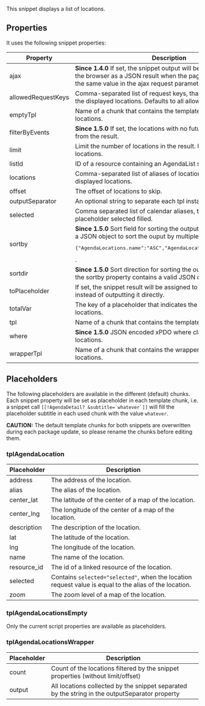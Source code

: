 This snippet displays a list of locations.

## Properties

It uses the following snippet properties:

| Property           | Description                                                                                                                                                                                                  | Default                   |
|--------------------|--------------------------------------------------------------------------------------------------------------------------------------------------------------------------------------------------------------|---------------------------|
| ajax               | **Since 1.4.0** If set, the snippet output will be directly returned to the browser as a JSON result when the page is requested with the same value in the ajax request parameter.                                | 0 (No)                    |
| allowedRequestKeys | Comma-separated list of request keys, that can be used to filter the displayed locations. Defaults to all allowed.                                                                                           | -                         |
| emptyTpl           | Name of a chunk that contains the template for not found locations.                                                                                                                                          | tplAgendaLocationsEmpty   |
| filterByEvents     | **Since 1.5.0** If set, the locations with no future events are filtered from the result.                                                                                                     | 0 (No)                    |
| limit              | Limit the number of locations in the result. Use "0" for unlimited locations.                                                                                                                                | 20                        |
| listId             | ID of a resource containing an AgendaList snippet call.                                                                                                                                                      | -                         |
| locations          | Comma-separated list of aliases of locations to filter the displayed locations.                                                                                                                              | -                         |
| offset             | The offset of locations to skip.                                                                                                                                                                             | -                         |
| outputSeparator    | An optional string to separate each tpl instance.                                                                                                                                                            | -                         |
| selected           | Comma separated list of calendar aliases, that have the placeholder selected filled.                                                                                                                         | -                         |
| sortby             | **Since 1.5.0** Sort field for sorting the output. It could also contain a JSON object to sort the ouput by multiple fields like <pre>{"AgendaLocations.name":"ASC","AgendaLocations.address":"DESC"}</pre>. | sortindex                 |
| sortdir            | **Since 1.5.0** Sort direction for sorting the output. Unused when the sortby property contains a valid JSON object.                                                                                         | ASC                       |
| toPlaceholder      | If set, the snippet result will be assigned to this placeholder instead of outputting it directly.                                                                                                           | -                         |
| totalVar           | The key of a placeholder that indicates the total number of locations.                                                                                                                                       | agendalocations.total     |
| tpl                | Name of a chunk that contains the template for one location.                                                                                                                                                 | tplAgendaLocation         |
| where              | **Since 1.5.0** JSON encoded xPDO where clause to filter the locations.                                                                                                                                      | -                         |
| wrapperTpl         | Name of a chunk that contains the wrapper template for all locations.                                                                                                                                        | tplAgendaLocationsWrapper |

## Placeholders

The following placeholders are available in the different (default) chunks. Each
snippet property will be set as placeholder in each template chunk, i.e. a
snippet call ```[[!AgendaDetail? &subtitle=`whatever`]]``` will fill the
placeholder subtitle in each used chunk with the value `whatever`.

**CAUTION:** The default template chunks for both snippets are overwritten
during each package update, so please rename the chunks before editing them.

### tplAgendaLocation

| Placeholder | Description                                                                                            |
|-------------|--------------------------------------------------------------------------------------------------------|
| address     | The address of the location.                                                                           |
| alias       | The alias of the location.                                                                             |
| center_lat  | The latitude of the center of a map of the location.                                                   |
| center_lng  | The longitude of the center of a map of the location.                                                  |
| description | The description of the location.                                                                       |
| lat         | The latitude of the location.                                                                          |
| lng         | The longitude of the location.                                                                         |
| name        | The name of the location.                                                                              |
| resource_id | The id of a linked resource of the location.                                                           |
| selected    | Contains `selected="selected"`, when the location request value is equal to the alias of the location. |
| zoom        | The zoom level of a map of the location.                                                               |

### tplAgendaLocationsEmpty

Only the current script properties are available as placeholders.

### tplAgendaLocationsWrapper

| Placeholder | Description                                                                                    |
|-------------|------------------------------------------------------------------------------------------------|
| count       | Count of the locations filtered by the snippet properties (without limit/offset)               |
| output      | All locations collected by the snippet separated by the string in the outputSeparator property |

